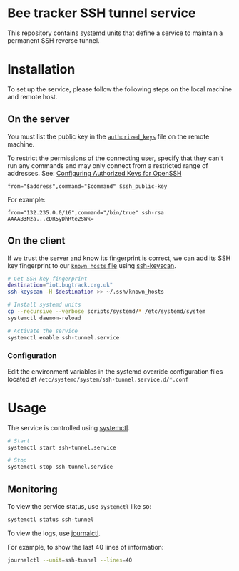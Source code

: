 # Bee tracker SSH tunnel service

This repository contains [systemd](https://systemd.io/) units that define a service to maintain a permanent SSH
reverse tunnel.

# Installation

To set up the service, please follow the following steps on the local machine and remote host.

## On the server

You must list the public key in the [`authorized_keys`](https://www.ssh.com/academy/ssh/authorized-keys-file) file on
the remote machine.

To restrict the permissions of the connecting user, specify that they can't run any commands and may only connect from
a restricted range of addresses. See: [Configuring Authorized Keys for OpenSSH](https://www.ssh.com/academy/ssh/authorized-keys-openssh)

```
from="$address",command="$command" $ssh_public-key
```

For example:

```
from="132.235.0.0/16",command="/bin/true" ssh-rsa AAAAB3Nza...cDR5yDhRte2SWk=
```

## On the client

If we trust the server and know its fingerprint is correct, we can add its SSH key fingerprint to our [`known_hosts` file](https://www.ssh.com/academy/ssh/host-key#known-host-keys)
using [ssh-keyscan](https://manpages.debian.org/bookworm/openssh-client/ssh-keyscan.1.en.html).

```bash
# Get SSH key fingerprint
destination="iot.bugtrack.org.uk"
ssh-keyscan -H $destination >> ~/.ssh/known_hosts

# Install systemd units
cp --recursive --verbose scripts/systemd/* /etc/systemd/system
systemctl daemon-reload

# Activate the service
systemctl enable ssh-tunnel.service
```

### Configuration

Edit the environment variables in the systemd override configuration files
located at `/etc/systemd/system/ssh-tunnel.service.d/*.conf`

# Usage

The service is controlled using [systemctl](https://www.freedesktop.org/software/systemd/man/latest/systemctl.html#).

```bash
# Start
systemctl start ssh-tunnel.service

# Stop
systemctl stop ssh-tunnel.service
```

## Monitoring

To view the service status, use `systemctl` like so:

```bash
systemctl status ssh-tunnel
```

To view the logs, use [journalctl](https://www.freedesktop.org/software/systemd/man/latest/journalctl.html).

For example, to show the last 40 lines of information: 

```bash
journalctl --unit=ssh-tunnel --lines=40
```

